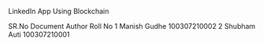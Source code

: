 		
LinkedIn App Using Blockchain		
		
SR.No	Document Author	Roll No
1	Manish Gudhe	100307210002
2	Shubham Auti	100307210001
